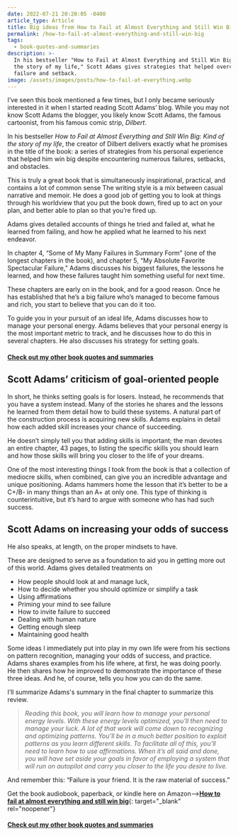 ```yaml
---
date: 2022-07-21 20:20:05 -0400
article_type: Article
title: Big ideas from How to Fail at Almost Everything and Still Win Big
permalink: /how-to-fail-at-almost-everything-and-still-win-big
tags:
  - book-quotes-and-summaries
description: >-
  In his bestseller "How to Fail at Almost Everything and Still Win Big: Kind of
  the story of my life," Scott Adams gives strategies that helped overcome
  failure and setback.
image: /assets/images/posts/how-to-fail-at-everything.webp
---
```

I’ve seen this book mentioned a few times, but I only became seriously interested in it when I started reading Scott Adams’ blog. While you may not know Scott Adams the blogger, you likely know Scott Adams, the famous cartoonist, from his famous comic strip, *Dilbert*.

In his bestseller *How to Fail at Almost Everything and Still Win Big: Kind of the story of my life*, the creator of Dilbert delivers exactly what he promises in the title of the book: a series of strategies from his personal experience that helped him win big despite encountering numerous failures, setbacks, and obstacles.

This is truly a great book that is simultaneously inspirational, practical, and contains a lot of common sense The writing style is a mix between casual narrative and memoir. He does a good job of getting you to look at things through his worldview that you put the book down, fired up to act on your plan, and better able to plan so that you’re fired up.

Adams gives detailed accounts of things he tried and failed at, what he learned from failing, and how he applied what he learned to his next endeavor.

In chapter 4, “Some of My Many Failures in Summary Form” (one of the longest chapters in the book), and chapter 5, “My Absolute Favorite Spectacular Failure,” Adams discusses his biggest failures, the lessons he learned, and how these failures taught him something useful for next time.

These chapters are early on in the book, and for a good reason. Once he has established that he’s a big failure who’s managed to become famous and rich, you start to believe that you can do it too.

To guide you in your pursuit of an ideal life, Adams discusses how to manage your personal energy. Adams believes that your personal energy is the most important metric to track, and he discusses how to do this in several chapters. He also discusses his strategy for setting goals.

#### [Check out my other book quotes and summaries](https://edlatimore.com/book-quotes-and-summaries)

## Scott Adams’ criticism of goal-oriented people

In short, he thinks setting goals is for losers. Instead, he recommends that you have a system instead. Many of the stories he shares and the lessons he learned from them detail how to build these systems. A natural part of the construction process is acquiring new skills. Adams explains in detail how each added skill increases your chance of succeeding.

He doesn’t simply tell you that adding skills is important; the man devotes an entire chapter, 43 pages, to listing the specific skills you should learn and how those skills will bring you closer to the life of your dreams.

One of the most interesting things I took from the book is that a collection of mediocre skills, when combined, can give you an incredible advantage and unique positioning. Adams hammers home the lesson that it’s better to be a C+/B- in many things than an A+ at only one. This type of thinking is counterintuitive, but it’s hard to argue with someone who has had such success.

## Scott Adams on increasing your odds of success

He also speaks, at length, on the proper mindsets to have.

These are designed to serve as a foundation to aid you in getting more out of this world. Adams gives detailed treatments on

* How people should look at and manage luck,
* How to decide whether you should optimize or simplify a task
* Using affirmations
* Priming your mind to see failure
* How to invite failure to succeed
* Dealing with human nature
* Getting enough sleep
* Maintaining good health

Some ideas I immediately put into play in my own life were from his sections on pattern recognition, managing your odds of success, and practice. Adams shares examples from his life where, at first, he was doing poorly. He then shares how he improved to demonstrate the importance of these three ideas. And he, of course, tells you how you can do the same.

I’ll summarize Adams's summary in the final chapter to summarize this review.

> *Reading this book, you will learn how to manage your personal energy levels. With these energy levels optimized, you’ll then need to manage your luck. A lot of that work will come down to recognizing and optimizing patterns. You’ll be in a much better position to exploit patterns as you learn different skills. To facilitate all of this, you’ll need to learn how to use affirmations. When it’s all said and done, you will have set aside your goals in favor of employing a system that will run on autopilot and carry you closer to the life you desire to live.*

And remember this: “Failure is your friend. It is the raw material of success.”

Get the book audiobook, paperback, or kindle here on Amazon—&gt;[**How to fail at almost everything and still win big**](https://amzn.to/3RRZ4gl){: target="_blank" rel="noopener"}

#### [Check out my other book quotes and summaries](https://edlatimore.com/book-quotes-and-summaries)
